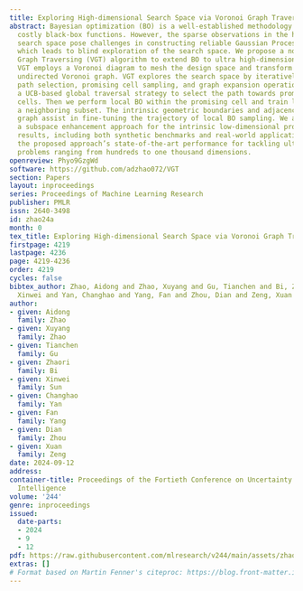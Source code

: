 ```yaml
---
title: Exploring High-dimensional Search Space via Voronoi Graph Traversing
abstract: Bayesian optimization (BO) is a well-established methodology for optimizing
  costly black-box functions. However, the sparse observations in the high-dimensional
  search space pose challenges in constructing reliable Gaussian Process (GP) models,
  which leads to blind exploration of the search space. We propose a novel Voronoi
  Graph Traversing (VGT) algorithm to extend BO to ultra high-dimensional problems.
  VGT employs a Voronoi diagram to mesh the design space and transform it into an
  undirected Voronoi graph. VGT explores the search space by iteratively performing
  path selection, promising cell sampling, and graph expansion operations. We introduce
  a UCB-based global traversal strategy to select the path towards promising Voronoi
  cells. Then we perform local BO within the promising cell and train local GP with
  a neighboring subset. The intrinsic geometric boundaries and adjacency of the Voronoi
  graph assist in fine-tuning the trajectory of local BO sampling. We also present
  a subspace enhancement approach for the intrinsic low-dimensional problems. Experimental
  results, including both synthetic benchmarks and real-world applications, demonstrate
  the proposed approach’s state-of-the-art performance for tackling ultra high-dimensional
  problems ranging from hundreds to one thousand dimensions.
openreview: Phyo9GzgWd
software: https://github.com/adzhao072/VGT
section: Papers
layout: inproceedings
series: Proceedings of Machine Learning Research
publisher: PMLR
issn: 2640-3498
id: zhao24a
month: 0
tex_title: Exploring High-dimensional Search Space via Voronoi Graph Traversing
firstpage: 4219
lastpage: 4236
page: 4219-4236
order: 4219
cycles: false
bibtex_author: Zhao, Aidong and Zhao, Xuyang and Gu, Tianchen and Bi, Zhaori and Sun,
  Xinwei and Yan, Changhao and Yang, Fan and Zhou, Dian and Zeng, Xuan
author:
- given: Aidong
  family: Zhao
- given: Xuyang
  family: Zhao
- given: Tianchen
  family: Gu
- given: Zhaori
  family: Bi
- given: Xinwei
  family: Sun
- given: Changhao
  family: Yan
- given: Fan
  family: Yang
- given: Dian
  family: Zhou
- given: Xuan
  family: Zeng
date: 2024-09-12
address:
container-title: Proceedings of the Fortieth Conference on Uncertainty in Artificial
  Intelligence
volume: '244'
genre: inproceedings
issued:
  date-parts:
  - 2024
  - 9
  - 12
pdf: https://raw.githubusercontent.com/mlresearch/v244/main/assets/zhao24a/zhao24a.pdf
extras: []
# Format based on Martin Fenner's citeproc: https://blog.front-matter.io/posts/citeproc-yaml-for-bibliographies/
---
```


